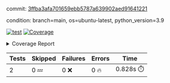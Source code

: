 commit: [3ffba3afa701659ebb5787a639902aed91641221](https://github.com/rcmdnk/s3-reader/tree/3ffba3afa701659ebb5787a639902aed91641221)

condition: branch=main, os=ubuntu-latest, python_version=3.9

[![test](https://github.com/rcmdnk/s3-reader/actions/workflows/test.yml/badge.svg)](https://github.com/rcmdnk/s3-reader/actions/runs/7278963519)
<a href="https://github.com/rcmdnk/s3-reader/blob/3ffba3afa701659ebb5787a639902aed91641221/README.md"><img alt="Coverage" src="https://img.shields.io/badge/Coverage-33%25-red.svg" /></a><details><summary>Coverage Report </summary><table><tr><th>File</th><th>Stmts</th><th>Miss</th><th>Cover</th><th>Missing</th></tr><tbody><tr><td colspan="5"><b>src/s3_reader</b></td></tr><tr><td>&nbsp; &nbsp;<a href="https://github.com/rcmdnk/s3-reader/blob/3ffba3afa701659ebb5787a639902aed91641221/src/s3_reader/file.py">file.py</a></td><td>58</td><td>42</td><td>28%</td><td><a href="https://github.com/rcmdnk/s3-reader/blob/3ffba3afa701659ebb5787a639902aed91641221/src/s3_reader/file.py#L30-L34">30&ndash;34</a>, <a href="https://github.com/rcmdnk/s3-reader/blob/3ffba3afa701659ebb5787a639902aed91641221/src/s3_reader/file.py#L37-L38">37&ndash;38</a>, <a href="https://github.com/rcmdnk/s3-reader/blob/3ffba3afa701659ebb5787a639902aed91641221/src/s3_reader/file.py#L42-L48">42&ndash;48</a>, <a href="https://github.com/rcmdnk/s3-reader/blob/3ffba3afa701659ebb5787a639902aed91641221/src/s3_reader/file.py#L52-L57">52&ndash;57</a>, <a href="https://github.com/rcmdnk/s3-reader/blob/3ffba3afa701659ebb5787a639902aed91641221/src/s3_reader/file.py#L62-L95">62&ndash;95</a></td></tr><tr><td><b>TOTAL</b></td><td><b>63</b></td><td><b>42</b></td><td><b>33%</b></td><td>&nbsp;</td></tr></tbody></table></details>

| Tests | Skipped | Failures | Errors | Time |
| ----- | ------- | -------- | -------- | ------------------ |
| 2 | 0 :zzz: | 0 :x: | 0 :fire: | 0.828s :stopwatch: |

